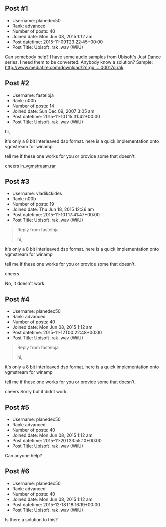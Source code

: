 ## Post #1
- Username: planedec50
- Rank: advanced
- Number of posts: 40
- Joined date: Mon Jun 08, 2015 1:12 am
- Post datetime: 2015-11-09T23:22:45+00:00
- Post Title: Ubisoft .rak .wav (WiiU)

Can somebody help? I have some audio samples from Ubisoft's Just Dance series. I need them to be converted. Anybody know a solution?
Sample:
[http://www.mediafire.com/download/2nrgu ... 00017d.rak](http://www.mediafire.com/download/2nrgueahl8s2bch/0000017d.rak)
## Post #2
- Username: fastelbja
- Rank: n00b
- Number of posts: 14
- Joined date: Sun Dec 09, 2007 3:05 am
- Post datetime: 2015-11-10T15:31:42+00:00
- Post Title: Ubisoft .rak .wav (WiiU)

hi,

it's only a 8 bit interleaved dsp format.
here is a quick implementation onto vgmstream for winamp

tell me if these one works for you or provide some that doesn't.

cheers
[in_vgmstream.rar](https://xentaxbackup.github.io/file/9990_in_vgmstream.rar)
## Post #3
- Username: vladik4kides
- Rank: n00b
- Number of posts: 19
- Joined date: Thu Jun 18, 2015 12:36 am
- Post datetime: 2015-11-10T17:41:47+00:00
- Post Title: Ubisoft .rak .wav (WiiU)

> Reply from fastelbja
>
> hi,

it's only a 8 bit interleaved dsp format.
here is a quick implementation onto vgmstream for winamp

tell me if these one works for you or provide some that doesn't.

cheers

No, It doesn't work.
## Post #4
- Username: planedec50
- Rank: advanced
- Number of posts: 40
- Joined date: Mon Jun 08, 2015 1:12 am
- Post datetime: 2015-11-12T00:22:48+00:00
- Post Title: Ubisoft .rak .wav (WiiU)

> Reply from fastelbja
>
> hi,

it's only a 8 bit interleaved dsp format.
here is a quick implementation onto vgmstream for winamp

tell me if these one works for you or provide some that doesn't.

cheers
Sorry but it didnt work.
## Post #5
- Username: planedec50
- Rank: advanced
- Number of posts: 40
- Joined date: Mon Jun 08, 2015 1:12 am
- Post datetime: 2015-11-20T23:55:10+00:00
- Post Title: Ubisoft .rak .wav (WiiU)

Can anyone help?
## Post #6
- Username: planedec50
- Rank: advanced
- Number of posts: 40
- Joined date: Mon Jun 08, 2015 1:12 am
- Post datetime: 2015-12-18T18:16:19+00:00
- Post Title: Ubisoft .rak .wav (WiiU)

Is there a solution to this?
